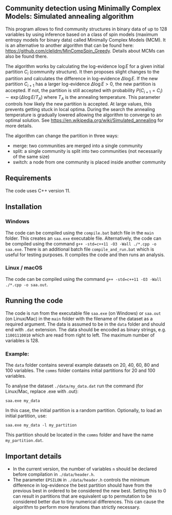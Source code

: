 ## Community detection using Minimally Complex Models: Simulated annealing algorithm

This program allows to find community structures in binary data of up to 128 variables by using inference based on a class of spin models (maximum entropy models for binary data) called Minimally Complex Models (MCM). It is an alternative to another algorithm that can be found here: https://github.com/clelidm/MinCompSpin_Greedy. Details about MCMs can also be found there. 

The algorithm works by calculating the log-evidence $\log E$ for a given initial partition $C_i$ (community structure). It then proposes slight changes to the partition and calculates the difference in log-evidence $\Delta \log E$. If the new partition $C_{i+1}$ has a larger log-evidence $\Delta \log E > 0$, the new partition is accepted. If not, the partition is still accepted with probability $P(C_{i+1}=C_i)\sim \exp(\Delta \log E/T_A)$ where $T_A$ is the annealing temperature. This parameter controls how likely the new partition is accepted. At large values, this prevents getting stuck in local optima. During the search the annealing temperature is gradually lowered allowing the algorithm to converge to an optimal solution. See https://en.wikipedia.org/wiki/Simulated_annealing for more details.

The algorithm can change the partition in three ways:
- merge: two communities are merged into a single community
- split: a single community is split into two communities (not necessarily of the same size)
- switch: a node from one community is placed inside another community


## Requirements
The code uses C++ version 11.

## Installation

### Windows

The code can be compiled using the `compile.bat` batch file in the `main` folder. This creates an `saa.exe` executable file. Alternatively, the code can be compiled using the command `g++ -std=c++11 -O3 -Wall ./*.cpp -o saa.exe`. There is an additional batch file `compile_and_run.bat` which is useful for testing purposes. It compiles the code and then runs an analysis.

### Linux / macOS

The code can be compiled using the command `g++ -std=c++11 -O3 -Wall ./*.cpp -o saa.out`.

## Running the code

The code is run from the executable file `saa.exe` (on Windows) or `saa.out` (on Linux/Mac) in the `main` folder with the filename of the dataset as a required argument. The data is assumed to be in the `data` folder and should end with `.dat` extension. The data should be encoded as binary strings, e.g. `11001110010` which are read from right to left. The maximum number of variables is 128.

### Example:

The `data` folder contains several example datasets on 20, 40, 60, 80 and 100 variables. The `comms` folder contains initial partitions for 20 and 100 variables.

To analyse the dataset `./data/my_data.dat` run the command (for Linux/Mac, replace .exe with .out):

`saa.exe my_data`

In this case, the initial partition is a random partition. Optionally, to load an initial partition, use:

`saa.exe my_data -l my_partition`

This partition should be located in the `comms` folder and have the name `my_partition.dat`.

## Important details

- In the current version, the number of variables `n` should be declared before compilation in `./data/header.h`.
- The parameter `EPSILON` in `./data/header.h` controls the minimum difference in log-evidence the best partition should have from the previous best in ordered to be considered the new best. Setting this to 0 can result in partitions that are equivalent up to permutation to be considered better due to tiny numerical differences. This can cause the algorithm to perform more iterations than strictly necessary.

